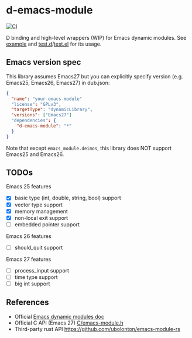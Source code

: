 # d-emacs-module

[![CI](https://github.com/ShigekiKarita/d-emacs-module/actions/workflows/ci.yml/badge.svg)](https://github.com/ShigekiKarita/d-emacs-module/actions/workflows/ci.yml)

D binding and high-level wrappers (WIP) for Emacs dynamic modules.
See [example](example) and [test.d](test.d)/[test.el](test.el) for its usage.

## Emacs version spec

This library assumes Emacs27 but you can explicitly specify version (e.g. Emacs25, Emacs26, Emacs27) in dub.json:

```json
{
  "name": "your-emacs-module"
  "license": "GPLv3",
  "targetType": "dynamicLibrary",
  "versions": ["Emacs27"]
  "dependencies": {
    "d-emacs-module": "*"
  }
}
```

Note that except `emacs_module.deimos`, this library does NOT support Emacs25 and Emacs26.

## TODOs

Emacs 25 features

- [x] basic type (int, double, string, bool) support
- [x] vector type support
- [x] memory management
- [x] non-local exit support
- [ ] embedded pointer support

Emacs 26 features

- [ ] should_quit support

Emacs 27 features

- [ ] process_input support
- [ ] time type support
- [ ] big int support

## References

- Official [Emacs dynamic modules doc](https://www.gnu.org/software/emacs/manual/html_node/elisp/Dynamic-Modules.html)
- Official C API (Emacs 27) [C/emacs-module.h](C/emacs-module.h)
- Third-party rust API https://github.com/ubolonton/emacs-module-rs
